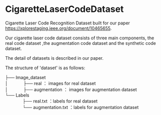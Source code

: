 # CigaretteLaserCodeDataset

Cigarette Laser Code Recognition Dataset built for our paper https://xplorestaging.ieee.org/document/10465655.

Our cigarette laser code dataset consists of three main components, the real code dataset ,the augmentation code dataset and the synthetic code dataset.

The detail of datasets is described in our paper.

The structure of 'dataset' is as follows:

├── Image_dataset                         
│ 　　　 ├── real ： images for real dataset           
│ 　　　 ├── augmentation ： images for augmentation dataset                                                               
└── Labels                                                                                                                     
　　　　├── real.txt ：labels for real dataset                                                     
　　　　└── augmentation.txt ：labels for augmentation dataset                                       

